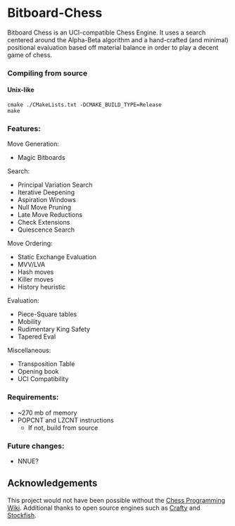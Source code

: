 # Bitboard-Chess

Bitboard Chess is an UCI-compatible Chess Engine. It uses a search centered around the Alpha-Beta algorithm and a hand-crafted (and minimal) positional evaluation based off material balance in order to play a decent game of chess.

### **Compiling from source**
#### Unix-like
```
cmake ./CMakeLists.txt -DCMAKE_BUILD_TYPE=Release
make
```


### **Features:**

Move Generation:
- Magic Bitboards

Search:
- Principal Variation Search
- Iterative Deepening
- Aspiration Windows
- Null Move Pruning
- Late Move Reductions
- Check Extensions
- Quiescence Search

Move Ordering:
- Static Exchange Evaluation
- MVV/LVA
- Hash moves
- Killer moves
- History heuristic

Evaluation:
- Piece-Square tables
- Mobility
- Rudimentary King Safety
- Tapered Eval

Miscellaneous:
- Transposition Table
- Opening book
- UCI Compatibility


### **Requirements:**
- ~270 mb of memory
- POPCNT and LZCNT instructions
    - If not, build from source


### **Future changes:**
- NNUE?

## Acknowledgements
This project would not have been possible without the [Chess Programming Wiki](https://www.chessprogramming.org/Main_Page). Additional thanks to open source engines such as [Crafty](https://craftychess.com) and [Stockfish](https://stockfishchess.org).
